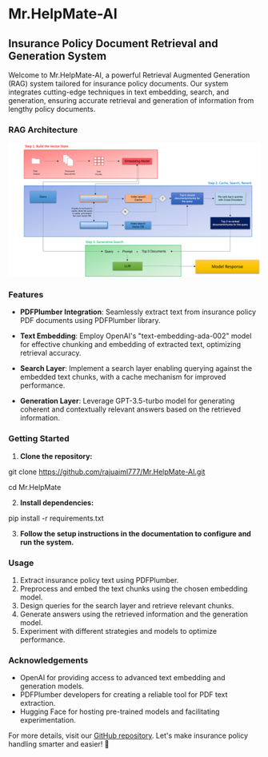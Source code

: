 # Mr.HelpMate-AI

## Insurance Policy Document Retrieval and Generation System

Welcome to Mr.HelpMate-AI, a powerful Retrieval Augmented Generation (RAG) system tailored for insurance policy documents. Our system integrates cutting-edge techniques in text embedding, search, and generation, ensuring accurate retrieval and generation of information from lengthy policy documents.

### RAG Architecture

![Project Architecture](https://github.com/rajuaiml777/Mr.HelpMate-AI/blob/main/data/image/Picture1.png)

### Features

- **PDFPlumber Integration**: Seamlessly extract text from insurance policy PDF documents using PDFPlumber library.
  
- **Text Embedding**: Employ OpenAI's "text-embedding-ada-002" model for effective chunking and embedding of extracted text, optimizing retrieval accuracy.
  
- **Search Layer**: Implement a search layer enabling querying against the embedded text chunks, with a cache mechanism for improved performance.
  
- **Generation Layer**: Leverage GPT-3.5-turbo model for generating coherent and contextually relevant answers based on the retrieved information.

### Getting Started

1. **Clone the repository:**
   
git clone https://github.com/rajuaiml777/Mr.HelpMate-AI.git

cd Mr.HelpMate

2. **Install dependencies:**
   
pip install -r requirements.txt

3. **Follow the setup instructions in the documentation to configure and run the system.**

### Usage

1. Extract insurance policy text using PDFPlumber.
2. Preprocess and embed the text chunks using the chosen embedding model.
3. Design queries for the search layer and retrieve relevant chunks.
4. Generate answers using the retrieved information and the generation model.
5. Experiment with different strategies and models to optimize performance.

### Acknowledgements

- OpenAI for providing access to advanced text embedding and generation models.
- PDFPlumber developers for creating a reliable tool for PDF text extraction.
- Hugging Face for hosting pre-trained models and facilitating experimentation.

For more details, visit our [GitHub repository](https://github.com/rajuaiml777/Mr.HelpMate-AI). Let's make insurance policy handling smarter and easier! 🚀
